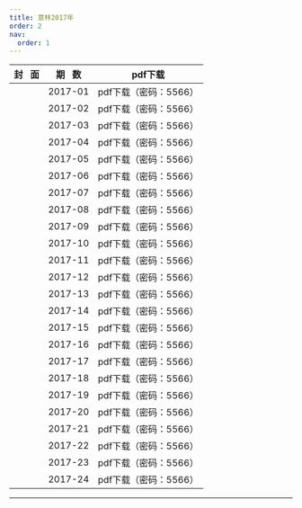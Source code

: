 ```yaml
---
title: 意林2017年
order: 2
nav:
  order: 1
---
```

| 封   面 | 期   数 |        pdf下载        |
| :-------: | :-------: | :-------------------: |
|          |  2017-01  | pdf下载（密码：5566） |
|          |  2017-02  | pdf下载（密码：5566） |
|          |  2017-03  | pdf下载（密码：5566） |
|          |  2017-04  | pdf下载（密码：5566） |
|          |  2017-05  | pdf下载（密码：5566） |
|          |  2017-06  | pdf下载（密码：5566） |
|          |  2017-07  | pdf下载（密码：5566） |
|          |  2017-08  | pdf下载（密码：5566） |
|          |  2017-09  | pdf下载（密码：5566） |
|          |  2017-10  | pdf下载（密码：5566） |
|          |  2017-11  | pdf下载（密码：5566） |
|          |  2017-12  | pdf下载（密码：5566） |
|          |  2017-13  | pdf下载（密码：5566） |
|          |  2017-14  | pdf下载（密码：5566） |
|          |  2017-15  | pdf下载（密码：5566） |
|          |  2017-16  | pdf下载（密码：5566） |
|          |  2017-17  | pdf下载（密码：5566） |
|          |  2017-18  | pdf下载（密码：5566） |
|          |  2017-19  | pdf下载（密码：5566） |
|          |  2017-20  | pdf下载（密码：5566） |
|          |  2017-21  | pdf下载（密码：5566） |
|          |  2017-22  | pdf下载（密码：5566） |
|          |  2017-23  | pdf下载（密码：5566） |
|          |  2017-24  | pdf下载（密码：5566） |

---
